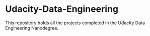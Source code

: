 # Udacity-Data-Engineering

This repository holds all the projects completed in the Udacity Data Engineering Nanodegree.
